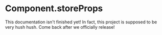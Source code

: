 # Component.storeProps

This documentation isn't finished yet! In fact, this project is supposed to be very hush hush. Come back after we officially release!
